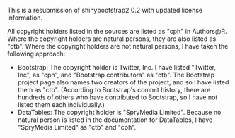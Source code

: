 This is a resubmission of shinybootstrap2 0.2 with updated license information.

All copyright holders listed in the sources are listed as "cph" in Authors@R. Where the copyright holders are natural persons, they are also listed as "ctb". Where the copyright holders are not natural persons, I have taken the following approach:

* Bootstrap: The copyright holder is Twitter, Inc. I have listed "Twitter, Inc", as "cph", and "Bootstrap contributors" as "ctb". The Bootstrap project page also names two creators of the project, and so I have listed them as "ctb". (According to Bootstrap's commit history, there are hundreds of others who have contributed to Bootstrap, so I have not listed them each individually.)
* DataTables: The copyright holder is "SpryMedia Limited". Because no natural person is listed in the documentation for DataTables, I have "SpryMedia Limited" as "ctb" and "cph".
